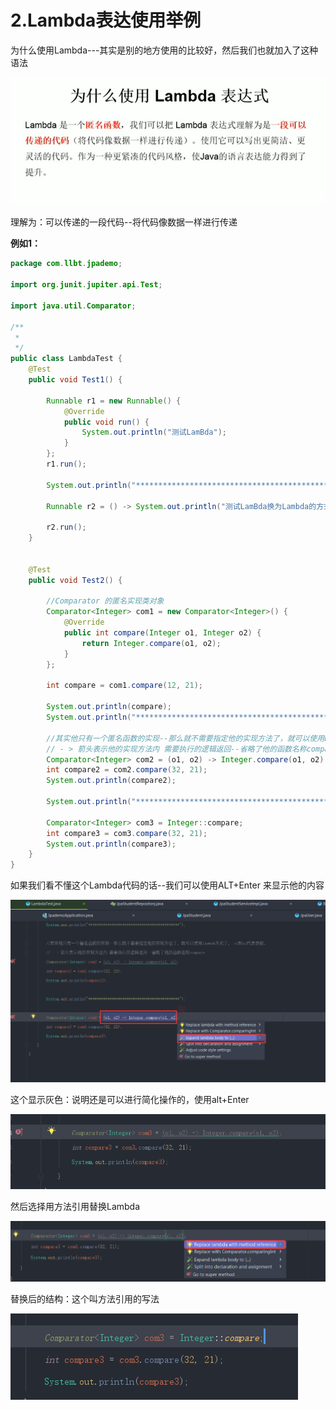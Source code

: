 # 2.Lambda表达使用举例



为什么使用Lambda---其实是别的地方使用的比较好，然后我们也就加入了这种语法



![1635593224503](../../.vuepress/public/images/1635593224503.png)

理解为：可以传递的一段代码--将代码像数据一样进行传递



**例如1：**

```java
package com.llbt.jpademo;

import org.junit.jupiter.api.Test;

import java.util.Comparator;

/**
 *
 */
public class LambdaTest {
    @Test
    public void Test1() {

        Runnable r1 = new Runnable() {
            @Override
            public void run() {
                System.out.println("测试LamBda");
            }
        };
        r1.run();

        System.out.println("********************************************");

        Runnable r2 = () -> System.out.println("测试LamBda换为Lambda的方式");

        r2.run();
    }


    @Test
    public void Test2() {

        //Comparator 的匿名实现类对象
        Comparator<Integer> com1 = new Comparator<Integer>() {
            @Override
            public int compare(Integer o1, Integer o2) {
                return Integer.compare(o1, o2);
            }
        };

        int compare = com1.compare(12, 21);

        System.out.println(compare);
        System.out.println("*******************************************");

        //其实他只有一个匿名函数的实现--那么就不需要指定他的实现方法了，就可以使用Lambda方式了， o1和o2代表参数，
        // - > 箭头表示他的实现方法内 需要执行的逻辑返回--省略了他的函数名称compare
        Comparator<Integer> com2 = (o1, o2) -> Integer.compare(o1, o2);
        int compare2 = com2.compare(32, 21);
        System.out.println(compare2);

        System.out.println("*******************************************");

        Comparator<Integer> com3 = Integer::compare;
        int compare3 = com3.compare(32, 21);
        System.out.println(compare3);
    }
}

```







如果我们看不懂这个Lambda代码的话--我们可以使用ALT+Enter 来显示他的内容

![1635595294673](../../.vuepress/public/images/1635595294673.png)





这个显示灰色：说明还是可以进行简化操作的，使用alt+Enter

![1635595371315](../../.vuepress/public/images/1635595371315.png)



然后选择用方法引用替换Lambda

![1635595431742](../../.vuepress/public/images/1635595431742.png)



替换后的结构：这个叫方法引用的写法

![1635595489893](../../.vuepress/public/images/1635595489893.png)





















































